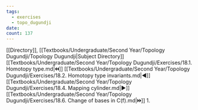 ```yaml
---
tags:
  - exercises
  - topo_dugundji
date: 
count: 137
---
```

[[Directory]], [[Textbooks/Undergraduate/Second Year/Topology Dugundji/Topology Dugundji|Subject Directory]]
[[Textbooks/Undergraduate/Second Year/Topology Dugundji/Exercises/18.1. Homotopy type.md|🞀🞀]] [[Textbooks/Undergraduate/Second Year/Topology Dugundji/Exercises/18.2. Homotopy type invariants.md|◀]] [[Textbooks/Undergraduate/Second Year/Topology Dugundji/Exercises/18.4. Mapping cylinder.md|▶]] [[Textbooks/Undergraduate/Second Year/Topology Dugundji/Exercises/18.6. Change of bases in C(f).md|🞂🞂]]
1. 